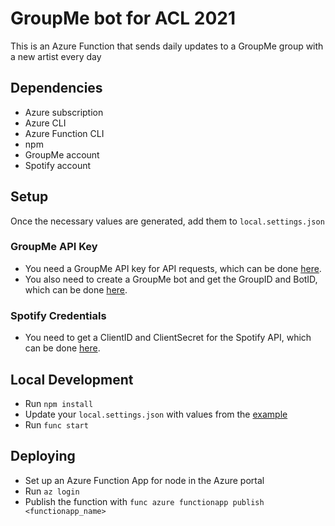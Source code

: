 # GroupMe bot for ACL 2021

This is an Azure Function that sends daily updates to a GroupMe group with a new artist every day

## Dependencies
- Azure subscription
- Azure CLI
- Azure Function CLI
- npm
- GroupMe account
- Spotify account

## Setup
Once the necessary values are generated, add them to `local.settings.json`

### GroupMe API Key
- You need a GroupMe API key for API requests, which can be done [here](https://dev.groupme.com/applications/new).
- You also need to create a GroupMe bot and get the GroupID and BotID, which can be done [here](https://dev.groupme.com/bots).

### Spotify Credentials
- You need to get a ClientID and ClientSecret for the Spotify API, which can be done [here](https://developer.spotify.com/dashboard/applications).

## Local Development
- Run `npm install`
- Update your `local.settings.json` with values from the [example](example.local.settings.json)
- Run `func start`

## Deploying
- Set up an Azure Function App for node in the Azure portal
- Run `az login`
- Publish the function with `func azure functionapp publish <functionapp_name>`